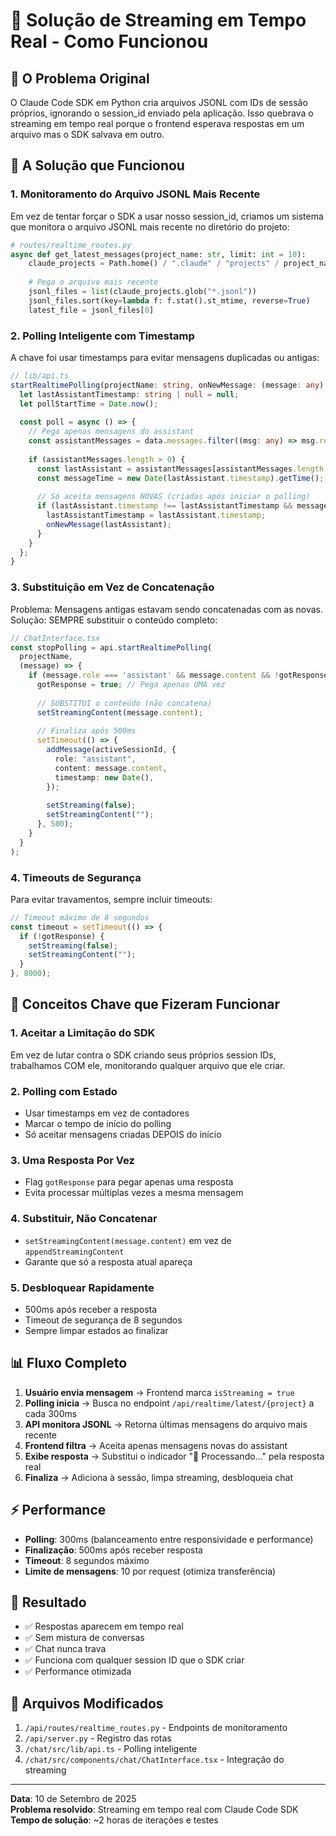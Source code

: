 # 🚀 Solução de Streaming em Tempo Real - Como Funcionou

## 📌 O Problema Original
O Claude Code SDK em Python cria arquivos JSONL com IDs de sessão próprios, ignorando o session_id enviado pela aplicação. Isso quebrava o streaming em tempo real porque o frontend esperava respostas em um arquivo mas o SDK salvava em outro.

## 🎯 A Solução que Funcionou

### 1. **Monitoramento do Arquivo JSONL Mais Recente**
Em vez de tentar forçar o SDK a usar nosso session_id, criamos um sistema que monitora o arquivo JSONL mais recente no diretório do projeto:

```python
# routes/realtime_routes.py
async def get_latest_messages(project_name: str, limit: int = 10):
    claude_projects = Path.home() / ".claude" / "projects" / project_name
    
    # Pega o arquivo mais recente
    jsonl_files = list(claude_projects.glob("*.jsonl"))
    jsonl_files.sort(key=lambda f: f.stat().st_mtime, reverse=True)
    latest_file = jsonl_files[0]
```

### 2. **Polling Inteligente com Timestamp**
A chave foi usar timestamps para evitar mensagens duplicadas ou antigas:

```typescript
// lib/api.ts
startRealtimePolling(projectName: string, onNewMessage: (message: any) => void): () => void {
  let lastAssistantTimestamp: string | null = null;
  let pollStartTime = Date.now();
  
  const poll = async () => {
    // Pega apenas mensagens do assistant
    const assistantMessages = data.messages.filter((msg: any) => msg.role === 'assistant');
    
    if (assistantMessages.length > 0) {
      const lastAssistant = assistantMessages[assistantMessages.length - 1];
      const messageTime = new Date(lastAssistant.timestamp).getTime();
      
      // Só aceita mensagens NOVAS (criadas após iniciar o polling)
      if (lastAssistant.timestamp !== lastAssistantTimestamp && messageTime > pollStartTime) {
        lastAssistantTimestamp = lastAssistant.timestamp;
        onNewMessage(lastAssistant);
      }
    }
  };
}
```

### 3. **Substituição em Vez de Concatenação**
Problema: Mensagens antigas estavam sendo concatenadas com as novas.
Solução: SEMPRE substituir o conteúdo completo:

```typescript
// ChatInterface.tsx
const stopPolling = api.startRealtimePolling(
  projectName,
  (message) => {
    if (message.role === 'assistant' && message.content && !gotResponse) {
      gotResponse = true; // Pega apenas UMA vez
      
      // SUBSTITUI o conteúdo (não concatena)
      setStreamingContent(message.content);
      
      // Finaliza após 500ms
      setTimeout(() => {
        addMessage(activeSessionId, {
          role: "assistant",
          content: message.content,
          timestamp: new Date(),
        });
        
        setStreaming(false);
        setStreamingContent("");
      }, 500);
    }
  }
);
```

### 4. **Timeouts de Segurança**
Para evitar travamentos, sempre incluir timeouts:

```typescript
// Timeout máximo de 8 segundos
const timeout = setTimeout(() => {
  if (!gotResponse) {
    setStreaming(false);
    setStreamingContent("");
  }
}, 8000);
```

## 🔑 Conceitos Chave que Fizeram Funcionar

### 1. **Aceitar a Limitação do SDK**
Em vez de lutar contra o SDK criando seus próprios session IDs, trabalhamos COM ele, monitorando qualquer arquivo que ele criar.

### 2. **Polling com Estado**
- Usar timestamps em vez de contadores
- Marcar o tempo de início do polling
- Só aceitar mensagens criadas DEPOIS do início

### 3. **Uma Resposta Por Vez**
- Flag `gotResponse` para pegar apenas uma resposta
- Evita processar múltiplas vezes a mesma mensagem

### 4. **Substituir, Não Concatenar**
- `setStreamingContent(message.content)` em vez de `appendStreamingContent`
- Garante que só a resposta atual apareça

### 5. **Desbloquear Rapidamente**
- 500ms após receber a resposta
- Timeout de segurança de 8 segundos
- Sempre limpar estados ao finalizar

## 📊 Fluxo Completo

1. **Usuário envia mensagem** → Frontend marca `isStreaming = true`
2. **Polling inicia** → Busca no endpoint `/api/realtime/latest/{project}` a cada 300ms
3. **API monitora JSONL** → Retorna últimas mensagens do arquivo mais recente
4. **Frontend filtra** → Aceita apenas mensagens novas do assistant
5. **Exibe resposta** → Substitui o indicador "🔄 Processando..." pela resposta real
6. **Finaliza** → Adiciona à sessão, limpa streaming, desbloqueia chat

## ⚡ Performance

- **Polling**: 300ms (balanceamento entre responsividade e performance)
- **Finalização**: 500ms após receber resposta
- **Timeout**: 8 segundos máximo
- **Limite de mensagens**: 10 por request (otimiza transferência)

## 🎉 Resultado

- ✅ Respostas aparecem em tempo real
- ✅ Sem mistura de conversas
- ✅ Chat nunca trava
- ✅ Funciona com qualquer session ID que o SDK criar
- ✅ Performance otimizada

## 🔧 Arquivos Modificados

1. `/api/routes/realtime_routes.py` - Endpoints de monitoramento
2. `/api/server.py` - Registro das rotas
3. `/chat/src/lib/api.ts` - Polling inteligente
4. `/chat/src/components/chat/ChatInterface.tsx` - Integração do streaming

---

**Data**: 10 de Setembro de 2025  
**Problema resolvido**: Streaming em tempo real com Claude Code SDK  
**Tempo de solução**: ~2 horas de iterações e testes